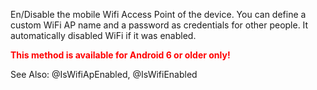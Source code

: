 En/Disable the mobile Wifi Access Point of the device. You can define a custom WiFi AP name and a password as credentials for other people.
It automatically disabled WiFi if it was enabled.

<font color='red'>**This method is available for Android 6 or older only!**</font>

See Also: @IsWifiApEnabled, @IsWifiEnabled